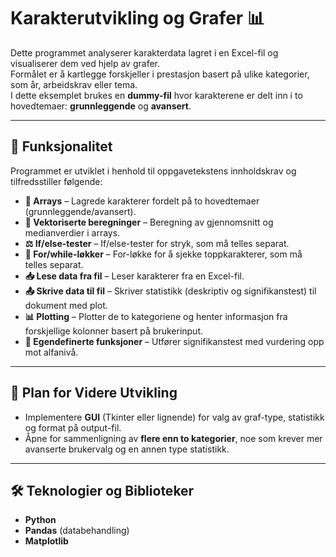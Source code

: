 # Karakterutvikling og Grafer 📊  

Dette programmet analyserer karakterdata lagret i en Excel-fil og visualiserer dem ved hjelp av grafer.  
Formålet er å kartlegge forskjeller i prestasjon basert på ulike kategorier, som år, arbeidskrav eller tema.  
I dette eksemplet brukes en **dummy-fil** hvor karakterene er delt inn i to hovedtemaer: **grunnleggende** og **avansert**.  

---

## 📌 Funksjonalitet  

Programmet er utviklet i henhold til oppgavetekstens innholdskrav og tilfredsstiller følgende:  

- **📂 Arrays** – Lagrede karakterer fordelt på to hovedtemaer (grunnleggende/avansert).  
- **🧮 Vektoriserte beregninger** – Beregning av gjennomsnitt og medianverdier i arrays.  
- **⚖️ If/else-tester** – If/else-tester for stryk, som må telles separat.  
- **🔄 For/while-løkker** – For-løkke for å sjekke toppkarakterer, som må telles separat.  
- **📥 Lese data fra fil** – Leser karakterer fra en Excel-fil.  
- **📤 Skrive data til fil** – Skriver statistikk (deskriptiv og signifikanstest) til dokument med plot.  
- **📊 Plotting** – Plotter de to kategoriene og henter informasjon fra forskjellige kolonner basert på brukerinput.  
- **🔧 Egendefinerte funksjoner** – Utfører signifikanstest med vurdering opp mot alfanivå.  

---

## 🚀 Plan for Videre Utvikling  
- Implementere **GUI** (Tkinter eller lignende) for valg av graf-type, statistikk og format på output-fil.  
- Åpne for sammenligning av **flere enn to kategorier**, noe som krever mer avanserte brukervalg og en annen type statistikk.  

---

## 🛠️ Teknologier og Biblioteker  
- **Python**  
- **Pandas** (databehandling)  
- **Matplotlib**
